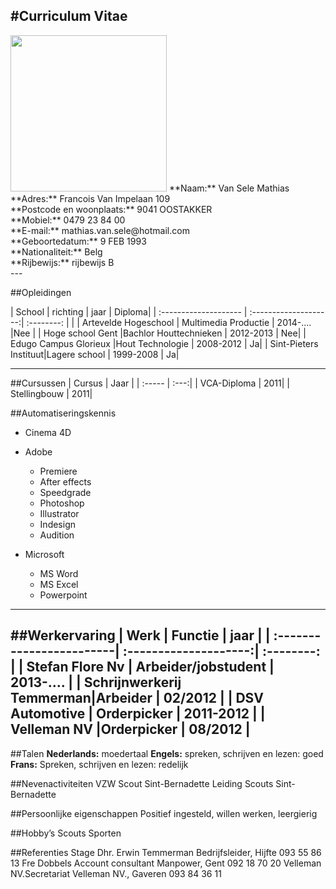 #Curriculum Vitae
---
 
 
<img src="https://scontent-bru2-1.xx.fbcdn.net/v/t1.0-9/12998673_10207980197475951_4443160779973927435_n.jpg?oh=d41d37b79066b3083dd1456c5f3125c3&oe=58712CEC"  width="250px" >
**Naam:** Van Sele Mathias
**Adres:** Francois Van Impelaan 109  <br>
**Postcode en woonplaats:** 9041 OOSTAKKER <br>
**Mobiel:** 0479 23 84 00 <br>
**E-mail:** mathias.van.sele@hotmail.com<br>
**Geboortedatum:** 9 FEB 1993<br>
**Nationaliteit:** Belg<br>
**Rijbewijs:** rijbewijs B<br>
  ---


##Opleidingen

| School                |    richting 		    | jaar       | Diploma|
| :-------------------- | :--------------------:| :--------: | |
| Artevelde Hogeschool  | Multimedia Productie  |  2014-.... |Nee |
| Hoge school Gent      |Bachlor Houttechnieken |  2012-2013 | Nee|
| Edugo Campus Glorieux |Hout Technologie       | 2008-2012  | Ja|
| Sint-Pieters Instituut|Lagere school     | 1999-2008  | Ja|



 ---
##Cursussen
| Cursus | Jaar |
| :----- | :---:|
| VCA-Diploma | 2011|
| Stellingbouw | 2011|

##Automatiseringskennis

 - Cinema 4D
 - Adobe
	 - Premiere
	 - After effects
	 - Speedgrade
	 - Photoshop
	 - Illustrator
	 - Indesign
	 - Audition

 - Microsoft
	 - MS Word
	 - MS Excel
	 - Powerpoint
 ----
##Werkervaring
| Werk                     |    Functie		       | jaar       |
| :------------------------| :--------------------:| :--------: |
| Stefan Flore Nv          | Arbeider/jobstudent   |  2013-.... |
| Schrijnwerkerij Temmerman|Arbeider               |  02/2012   |
| DSV Automotive           | Orderpicker           | 2011-2012  |
| Velleman NV              |Orderpicker            | 08/2012    |
 ---
##Talen
**Nederlands:** moedertaal
**Engels:** spreken, schrijven en lezen: goed
**Frans:** Spreken, schrijven en lezen: redelijk

##Nevenactiviteiten
VZW Scout Sint-Bernadette
Leiding Scouts Sint-Bernadette

##Persoonlijke eigenschappen
Positief ingesteld, willen werken, leergierig

##Hobby’s
Scouts
Sporten

##Referenties
Stage Dhr. Erwin Temmerman Bedrijfsleider, Hijfte
093 55 86 13
Fre Dobbels    Account consultant Manpower, Gent 
092 18 70 20 
Velleman NV.Secretariat Velleman NV., Gaveren 
093 84 36 11 